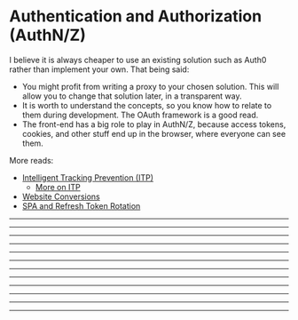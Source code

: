# Authentication and Authorization (AuthN/Z)

I believe it is always cheaper to use an existing solution such as Auth0 rather than implement your own.  That being said:

- You might profit from writing a proxy to your chosen solution.  This will allow you to change that solution later, in a transparent way.
- It is worth to understand the concepts, so you know how to relate to them during development.  The OAuth framework is a good read.
- The front-end has a big role to play in AuthN/Z, because access tokens, cookies, and other stuff end up in the browser, where everyone can see them.

More reads:

- [Intelligent Tracking Prevention (ITP)](https://infotrust.com/articles/what-is-itp-cookies/)
	* [More on ITP](https://www.mediaexperts.com/intelligent-tracking-prevention-itp-explained/)
- [Website Conversions](https://www.hotjar.com/blog/website-conversion)
- [SPA and Refresh Token Rotation](https://auth0.com/blog/securing-single-page-applications-with-refresh-token-rotation/)

---
---
---
---
---
---
---
---
---
---
---
---

